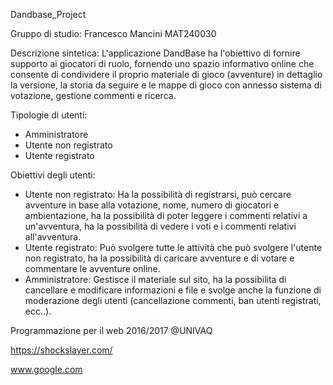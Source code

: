 Dandbase_Project

Gruppo di studio: 
Francesco Mancini MAT240030

Descrizione sintetica:
L'applicazione DandBase ha l'obiettivo di fornire supporto ai giocatori di ruolo, fornendo uno spazio informativo online che consente di condividere il proprio materiale di gioco (avventure) in dettaglio la versione, la storia da seguire e le mappe di gioco con annesso sistema di votazione, gestione commenti e ricerca.

Tipologie di utenti:
- Amministratore
- Utente non registrato
- Utente registrato

Obiettivi degli utenti:
- Utente non registrato:
  Ha la possibilità di registrarsi, può cercare avventure in base alla votazione, nome, numero di giocatori e ambientazione, ha la possibilità di poter leggere i commenti relativi a un'avventura, ha la possibilità di vedere i voti e i commenti relativi all'avventura.
- Utente registrato:
  Può svolgere tutte le attività che può svolgere l'utente non registrato, ha la possibilità di caricare avventure e di votare e commentare le avventure online.
- Amministratore:
  Gestisce il materiale sul sito, ha la possibilita di cancellare e modificare informazioni e file e svolge anche la funzione di moderazione degli utenti (cancellazione commenti, ban utenti registrati, ecc..).

Programmazione per il web 2016/2017 @UNIVAQ

https://shockslayer.com/

www.google.com
